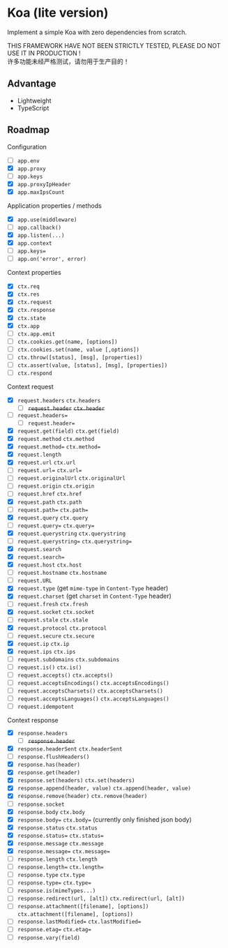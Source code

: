 # Koa (lite version)

Implement a simple Koa with zero dependencies from scratch.

THIS FRAMEWORK HAVE NOT BEEN STRICTLY TESTED, PLEASE DO NOT USE IT IN PRODUCTION !  
许多功能未经严格测试，请勿用于生产目的！

## Advantage

- Lightweight
- TypeScript

## Roadmap

Configuration

- [ ] `app.env`
- [x] `app.proxy`
- [ ] `app.keys`
- [x] `app.proxyIpHeader`
- [x] `app.maxIpsCount`

Application properties / methods

- [x] `app.use(middleware)`
- [ ] `app.callback()`
- [x] `app.listen(...)`
- [x] `app.context`
- [ ] `app.keys=`
- [ ] `app.on('error', error)`

Context properties

- [x] `ctx.req`
- [x] `ctx.res`
- [x] `ctx.request`
- [x] `ctx.response`
- [x] `ctx.state`
- [x] `ctx.app`
- [ ] `ctx.app.emit`
- [ ] `ctx.cookies.get(name, [options])`
- [ ] `ctx.cookies.set(name, value [,options])`
- [ ] `ctx.throw([status], [msg], [properties])`
- [ ] `ctx.assert(value, [status], [msg], [properties])`
- [ ] `ctx.respond`

Context request

- [x] `request.headers` `ctx.headers`
    - [ ] ~~`request.header`~~ ~~`ctx.header`~~
- [ ] `request.headers=`
    - [ ] `request.header=`
- [x] `request.get(field)` `ctx.get(field)`
- [x] `request.method` `ctx.method`
- [x] `request.method=` `ctx.method=`
- [x] `request.length`
- [x] `request.url` `ctx.url`
- [ ] `request.url=` `ctx.url=`
- [ ] `request.originalUrl` `ctx.originalUrl`
- [ ] `request.origin` `ctx.origin`
- [ ] `request.href` `ctx.href`
- [x] `request.path` `ctx.path`
- [ ] `request.path=` `ctx.path=`
- [x] `request.query` `ctx.query`
- [ ] `request.query=` `ctx.query=`
- [x] `request.querystring` `ctx.querystring`
- [ ] `request.querystring=` `ctx.querystring=`
- [x] `request.search`
- [x] `request.search=`
- [x] `request.host` `ctx.host`
- [ ] `request.hostname` `ctx.hostname`
- [ ] `request.URL`
- [x] `request.type` (get `mime-type` in `Content-Type` header)
- [x] `request.charset` (get `charset` in `Content-Type` header)
- [ ] `request.fresh` `ctx.fresh`
- [x] `request.socket` `ctx.socket`
- [ ] `request.stale` `ctx.stale`
- [x] `request.protocol` `ctx.protocol`
- [ ] `request.secure` `ctx.secure`
- [x] `request.ip` `ctx.ip`
- [x] `request.ips` `ctx.ips`
- [ ] `request.subdomains` `ctx.subdomains`
- [ ] `request.is()` `ctx.is()`
- [ ] `request.accepts()` `ctx.accepts()`
- [ ] `request.acceptsEncodings()` `ctx.acceptsEncodings()`
- [ ] `request.acceptsCharsets()` `ctx.acceptsCharsets()`
- [ ] `request.acceptsLanguages()` `ctx.acceptsLanguages()`
- [ ] `request.idempotent`

Context response

- [x] `response.headers`
  - [ ] ~~`response.header`~~
- [x] `response.headerSent` `ctx.headerSent` <!-- Need tests -->
- [ ] `response.flushHeaders()` <!-- Need tests -->
- [x] `response.has(header)`
- [x] `response.get(header)`
- [x] `response.set(headers)` `ctx.set(headers)`
- [x] `response.append(header, value)` `ctx.append(header, value)`
- [x] `response.remove(header)` `ctx.remove(header)`
- [ ] `response.socket`
- [x] `response.body` `ctx.body`
- [x] `response.body=` `ctx.body=` (currently only finished json body)
- [x] `response.status` `ctx.status`
- [x] `response.status=` `ctx.status=`
- [x] `response.message` `ctx.message`
- [x] `response.message=` `ctx.message=`
- [ ] `response.length` `ctx.length`
- [ ] `response.length=` `ctx.length=`
- [ ] `response.type` `ctx.type`
- [ ] `response.type=` `ctx.type=`
- [ ] `response.is(mimeTypes...)`
- [ ] `response.redirect(url, [alt])` `ctx.redirect(url, [alt])`
- [ ] `response.attachment([filename], [options])` `ctx.attachment([filename], [options])`
- [ ] `response.lastModified=` `ctx.lastModified=`
- [ ] `response.etag=` `ctx.etag=`
- [ ] `response.vary(field)`
